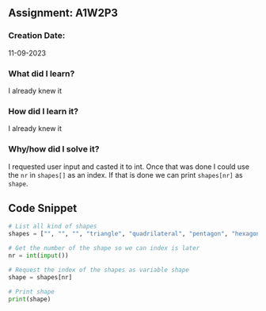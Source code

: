 ## Assignment: A1W2P3

### Creation Date:
11-09-2023

### What did I learn?
I already knew it

### How did I learn it?
I already knew it

### Why/how did I solve it?
I requested user input and casted it to int. Once that was done I could use the ``nr`` in ``shapes[]`` as an index.
If that is done we can print ``shapes[nr]`` as ``shape``.

## Code Snippet
```python
# List all kind of shapes
shapes = ["", "", "", "triangle", "quadrilateral", "pentagon", "hexagon", "heptagon", "octagon", "nonagon", "decagon"]

# Get the number of the shape so we can index is later
nr = int(input())

# Request the index of the shapes as variable shape
shape = shapes[nr]

# Print shape
print(shape)
```
